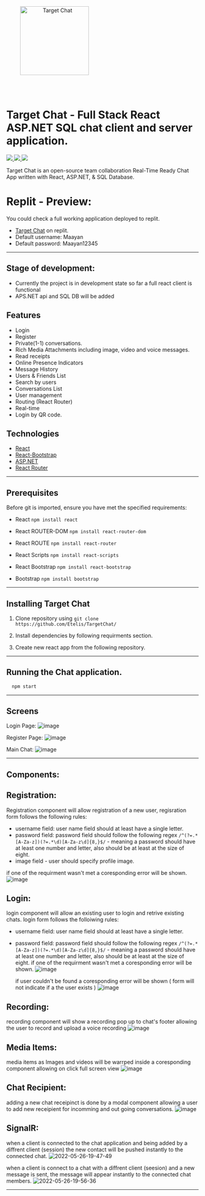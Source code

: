 <div style="width:100%">
    <div style="width:50%;">
        <div align="center">
        <img align="center" width="180" height="180" alt="Target Chat" src="https://user-images.githubusercontent.com/92247226/165357228-cf5dc2d3-25f6-467a-bc58-bc3589916d16.png">    
        </div>    
    </div>    
</div>

<br/><br/>


# Target Chat - Full Stack React ASP.NET SQL chat client and server application.

<p align="left">
    <a href="https://github.com/Etelis/TargetChat/releases/" alt="Releases">
        <img src="https://img.shields.io/github/v/release/Etelis/TargetChat" />
    </a>
    <a href="https://img.shields.io/github/languages/top/cometchat-pro/cometchat-pro-react-sample-app">
        <img src="https://img.shields.io/github/languages/top/Etelis/TargetChat" />
    </a>
    <a href="https://github.com/Etelis/TargetChat/stargazers">
        <img src="https://img.shields.io/github/stars/Etelis/TargetChat?style=social" />
    </a>
</p/Etelis/TargetChat

Target Chat is an open-source team collaboration Real-Time Ready Chat App written with React, ASP.NET, & SQL Database.

# Replit - Preview:
You could check a full working application deployed to replit.
* [Target Chat](https://targetchatreactv2.etelis.repl.co/login) on replit.
* Default username: Maayan
* Default password: Maayan12345
---

## Stage of development:
- Currently the project is in development state so far a full react client is functional
- APS.NET api and SQL DB will be added 

## Features
- Login
- Register
- Private(1-1) conversations.
- Rich Media Attachments including image, video and voice messages. 
- Read receipts
- Online Presence Indicators
- Message History
- Users & Friends List
- Search by users
- Conversations List
- User management
- Routing (React Router)
- Real-time
- Login by QR code.
  
 ## Technologies
* [React](https://github.com/facebook/react)
* [React-Bootstrap](https://react-bootstrap.github.io/)
* [ASP.NET](https://dotnet.microsoft.com/en-us/apps/aspnet)
* [React Router](https://reactrouter.com/docs/en/v6)


<hr/> 

## Prerequisites

Before git is imported, ensure you have met the specified requirements:

- React `npm install react`

- React ROUTER-DOM `npm install react-router-dom`

- React ROUTE `npm install react-router`

- React Scripts `npm install react-scripts`

- React Bootstrap `npm install react-bootstrap`

- Bootstrap `npm install bootstrap`

___

## Installing Target Chat 

1. Clone repository using `git clone https://github.com/Etelis/TargetChat/`

2. Install dependencies by following requirments section.

3. Create new react app from the following repository.
___

## Running the Chat application.

```javascript
  npm start
```
___

## Screens

Login Page:
![image](https://user-images.githubusercontent.com/92247226/165354919-14a3b495-b055-4b4f-addb-56b132f8251e.png)

Register Page:
![image](https://user-images.githubusercontent.com/92247226/165354958-da08aa15-73c8-40a1-aea0-e9c5050b15a0.png)

Main Chat:
![image](https://user-images.githubusercontent.com/92247226/165355108-847adaff-5997-46cc-9c4c-0e50604d1fd4.png)

---

## Components:
 ## Registration:
 Registration component will allow registration of a new user, regisration form follows the following rules:
 - username field: user name field should at least have a single letter.
 - password field: password field should follow the following regex `/^(?=.*[A-Za-z])(?=.*\d)[A-Za-z\d]{8,}$/` - meaning a password should have at least one number and letter, also should be at least at the size of eight.
 - image field - user should specify profile image.
 
 if one of the requirment wasn't met a coresponding error will be shown.
 ![image](https://user-images.githubusercontent.com/92247226/165350130-2eacfc6d-f8c8-413a-90b0-bdce64002326.png)
 
  ## Login:
  login component will allow an existing user to login and retrive existing chats.
  login form follows the folloiwing rules:
   - username field: user name field should at least have a single letter.
 - password field: password field should follow the following regex `/^(?=.*[A-Za-z])(?=.*\d)[A-Za-z\d]{8,}$/` - meaning a password should have at least one number and letter, also should be at least at the size of eight.
   if one of the requirment wasn't met a coresponding error will be shown.
   ![image](https://user-images.githubusercontent.com/92247226/165351377-aa2628cd-a45f-4dc1-a227-ceabf84bb707.png)
   
   if user couldn't be found a coresponding error will be shown ( form will not indicate if a the user exists )
   ![image](https://user-images.githubusercontent.com/92247226/165353109-a37edfdb-14d3-436b-b405-6e2cbc2c6fd2.png)

  ## Recording:
  recording component will show a recording pop up to chat's footer allowing the user to record and upload a voice recording
  ![image](https://user-images.githubusercontent.com/92247226/165355464-fa994900-e462-44dc-8bbf-abde11bb090b.png)

  ## Media Items:
  media items as Images and videos will be warrped inside a coresponding component allowing on click full screen view
  ![image](https://user-images.githubusercontent.com/92247226/165355800-a4806eca-c4b9-4116-bce2-5d79ca9dfd98.png)

  ## Chat Recipient:
  adding a new chat receipinct is done by a modal component allowing a user to add new receipient for incomming and out going conversations.
  ![image](https://user-images.githubusercontent.com/92247226/165356113-467b2a86-8ee9-4332-8ec7-fd42356245b1.png)
  
  ## SignalR:
  when a client is connected to the chat application and being added by a diffrent client (session) the new contact will be pushed instantly to the connected chat.
  ![2022-05-26-19-47-49](https://user-images.githubusercontent.com/92247226/170538750-2a8849d3-d63f-4353-8105-8c9e4a1fda57.gif)

  when a client is connect to a chat with a diffrent client (seesion) and a new message is sent, the message will appear instantly to the connected chat members.
![2022-05-26-19-56-36](https://user-images.githubusercontent.com/92247226/170538924-d01b4e15-8d91-4994-bb3b-38db1de618c4.gif)

  



---
